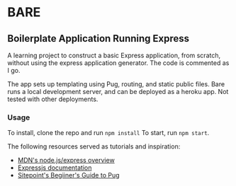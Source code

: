 # BARE

## Boilerplate Application Running Express

A learning project to construct a basic Express application, from scratch, without using the express application generator. The code is commented as I go.

The app sets up templating using Pug, routing, and static public files. Bare runs a local development server, and can be deployed as a heroku app. Not tested with other deployments.

### Usage
To install, clone the repo and run `npm install`
To start, run `npm start`.

The following resources served as tutorials and inspiration:
- [MDN's node.js/express overview](https://developer.mozilla.org/en-US/docs/Learn/Server-side/Express_Nodejs) 
- [Expressjs documentation](https://expressjs.com/en/starter/installing.html)
- [Sitepoint's Begiiner's Guide to Pug](https://www.sitepoint.com/a-beginners-guide-to-pug/)
